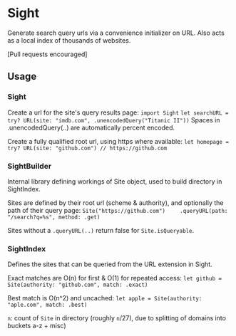 # Sight

Generate search query urls via a convenience initializer on URL.
Also acts as a local index of thousands of websites. 

[Pull requests encouraged]


## Usage

### Sight

Create a url for the site's query results page:
`import Sight`
`let searchURL = try? URL(site: "imdb.com", .unencodedQuery("Titanic II"))`
Spaces in .unencodedQuery(..) are automatically percent encoded.


Create a fully qualified root url, using https where available:
`let homepage = try? URL(site: "github.com") // https://github.com`


### SightBuilder

Internal library defining workings of Site object, used to build directory in SightIndex.

Sites are defined by their root url (scheme & authority), and optionally the path of their query page:
`Site("https://github.com")`
`    .queryURL(path: "/search?q=%s", method: .get)`


Sites without a `.queryURL(..)` return false for `Site.isQueryable`.

### SightIndex

Defines the sites that can be queried from the URL extension in Sight.

Exact matches are O(n) for first & O(1) for repeated access:
`let github = Site(authority: "github.com", match: .exact)`

Best match is O(n^2) and uncached:
`let apple = Site(authority: "aple.com", match: .best)`

`n`: count of `Site` in directory (roughly `n`/27), due to splitting of domains into buckets a-z + misc)
